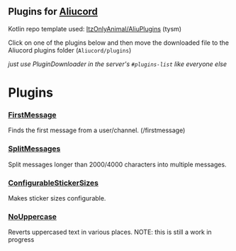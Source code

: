 ## Plugins for [Aliucord](https://github.com/Aliucord)

Kotlin repo template used: [ItzOnlyAnimal/AliuPlugins](https://github.com/ItzOnlyAnimal/AliuPlugins) (tysm)

Click on one of the plugins below and then move the downloaded file to the Aliucord plugins folder (`Aliucord/plugins`)

*just use PluginDownloader in the server's `#plugins-list` like everyone else*

# Plugins

### [FirstMessage](https://github.com/DiamondMiner88/aliucord-plugins/raw/builds/FirstMessage.zip)
Finds the first message from a user/channel. (/firstmessage)

### [SplitMessages](https://github.com/DiamondMiner88/aliucord-plugins/raw/builds/SplitMessages.zip)
Split messages longer than 2000/4000 characters into multiple messages.

### [ConfigurableStickerSizes](https://github.com/DiamondMiner88/aliucord-plugins/raw/builds/ConfigurableStickerSizes.zip)
Makes sticker sizes configurable.

### [NoUppercase](https://github.com/DiamondMiner88/aliucord-plugins/raw/builds/NoUppercase.zip)
Reverts uppercased text in various places.
NOTE: this is still a work in progress

<!-- find and replace for bindings "(?:@NonNull )?(\w+) \w+" "$1::class.java" -->
